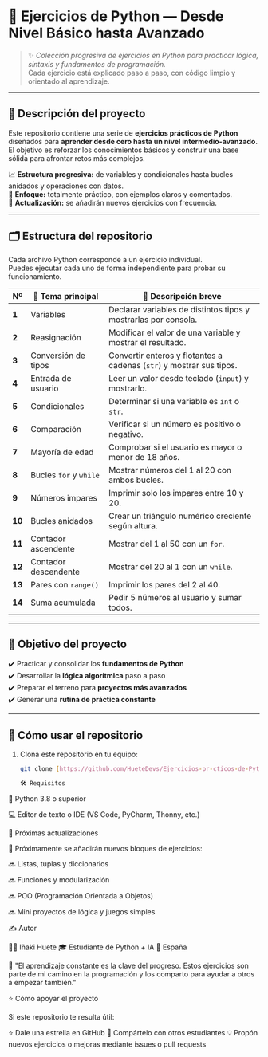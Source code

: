 # 🐍 Ejercicios de Python — Desde Nivel Básico hasta Avanzado  

> ✨ *Colección progresiva de ejercicios en Python para practicar lógica, sintaxis y fundamentos de programación.*  
> Cada ejercicio está explicado paso a paso, con código limpio y orientado al aprendizaje.

---

## 📘 Descripción del proyecto

Este repositorio contiene una serie de **ejercicios prácticos de Python** diseñados para **aprender desde cero hasta un nivel intermedio-avanzado**.  
El objetivo es reforzar los conocimientos básicos y construir una base sólida para afrontar retos más complejos.

📈 **Estructura progresiva:** de variables y condicionales hasta bucles anidados y operaciones con datos.  
🧩 **Enfoque:** totalmente práctico, con ejemplos claros y comentados.  
🔁 **Actualización:** se añadirán nuevos ejercicios con frecuencia.

---

## 🗂️ Estructura del repositorio

Cada archivo Python corresponde a un ejercicio individual.  
Puedes ejecutar cada uno de forma independiente para probar su funcionamiento.

| Nº | 🧠 Tema principal | 📝 Descripción breve |
|----|------------------|---------------------|
| **1** | Variables | Declarar variables de distintos tipos y mostrarlas por consola. |
| **2** | Reasignación | Modificar el valor de una variable y mostrar el resultado. |
| **3** | Conversión de tipos | Convertir enteros y flotantes a cadenas (`str`) y mostrar sus tipos. |
| **4** | Entrada de usuario | Leer un valor desde teclado (`input`) y mostrarlo. |
| **5** | Condicionales | Determinar si una variable es `int` o `str`. |
| **6** | Comparación | Verificar si un número es positivo o negativo. |
| **7** | Mayoría de edad | Comprobar si el usuario es mayor o menor de 18 años. |
| **8** | Bucles `for` y `while` | Mostrar números del 1 al 20 con ambos bucles. |
| **9** | Números impares | Imprimir solo los impares entre 10 y 20. |
| **10** | Bucles anidados | Crear un triángulo numérico creciente según altura. |
| **11** | Contador ascendente | Mostrar del 1 al 50 con un `for`. |
| **12** | Contador descendente | Mostrar del 20 al 1 con un `while`. |
| **13** | Pares con `range()` | Imprimir los pares del 2 al 40. |
| **14** | Suma acumulada | Pedir 5 números al usuario y sumar todos. |

---

## 🧠 Objetivo del proyecto

✔️ Practicar y consolidar los **fundamentos de Python**  
✔️ Desarrollar la **lógica algorítmica** paso a paso  
✔️ Preparar el terreno para **proyectos más avanzados**  
✔️ Generar una **rutina de práctica constante**  

---

## 🚀 Cómo usar el repositorio

1. Clona este repositorio en tu equipo:
   ```bash
   git clone [https://github.com/HueteDevs/Ejercicios-pr-cticos-de-Python.git]

   🛠️ Requisitos

🐍 Python 3.8 o superior

💻 Editor de texto o IDE (VS Code, PyCharm, Thonny, etc.)

📅 Próximas actualizaciones

🚧 Próximamente se añadirán nuevos bloques de ejercicios:

🔜 Listas, tuplas y diccionarios

🔜 Funciones y modularización

🔜 POO (Programación Orientada a Objetos)

🔜 Mini proyectos de lógica y juegos simples

✍️ Autor

👨‍💻 Iñaki Huete
🎓 Estudiante de Python + IA
📍 España

💬 "El aprendizaje constante es la clave del progreso. Estos ejercicios son parte de mi camino en la programación y los comparto para ayudar a otros a empezar también."

⭐ Cómo apoyar el proyecto

Si este repositorio te resulta útil:

⭐ Dale una estrella en GitHub
🔁 Compártelo con otros estudiantes
💡 Propón nuevos ejercicios o mejoras mediante issues o pull requests
